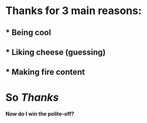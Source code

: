 # Thanks for 3 main reasons:
## * Being cool
## * Liking cheese (guessing)
## * Making fire content  

# So  ***Thanks***
   
#### Now do I win the polite-off?
